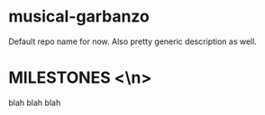 # musical-garbanzo
Default repo name for now. Also pretty generic description as well. 

# MILESTONES <\n>
blah
blah
blah

